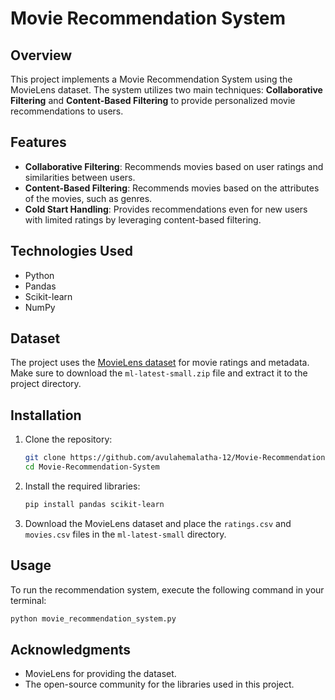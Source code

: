 # Movie Recommendation System

## Overview
This project implements a Movie Recommendation System using the MovieLens dataset. The system utilizes two main techniques: **Collaborative Filtering** and **Content-Based Filtering** to provide personalized movie recommendations to users.

## Features
- **Collaborative Filtering**: Recommends movies based on user ratings and similarities between users.
- **Content-Based Filtering**: Recommends movies based on the attributes of the movies, such as genres.
- **Cold Start Handling**: Provides recommendations even for new users with limited ratings by leveraging content-based filtering.

## Technologies Used
- Python
- Pandas
- Scikit-learn
- NumPy

## Dataset
The project uses the [MovieLens dataset](https://grouplens.org/datasets/movielens/) for movie ratings and metadata. Make sure to download the `ml-latest-small.zip` file and extract it to the project directory.

## Installation
1. Clone the repository:
   ```bash
   git clone https://github.com/avulahemalatha-12/Movie-Recommendation-system
   cd Movie-Recommendation-System
   ```

2. Install the required libraries:
   ```bash
   pip install pandas scikit-learn
   ```

3. Download the MovieLens dataset and place the `ratings.csv` and `movies.csv` files in the `ml-latest-small` directory.

## Usage
To run the recommendation system, execute the following command in your terminal:
```bash
python movie_recommendation_system.py
```

## Acknowledgments
- MovieLens for providing the dataset.
- The open-source community for the libraries used in this project.
